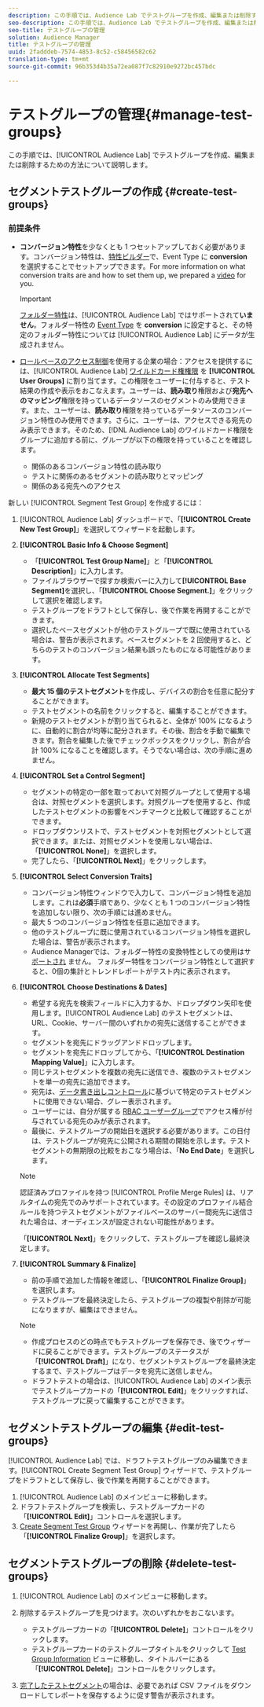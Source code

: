 ```yaml
---
description: この手順では、Audience Lab でテストグループを作成、編集または削除するための方法について説明します
seo-description: この手順では、Audience Lab でテストグループを作成、編集または削除するための方法について説明します
seo-title: テストグループの管理
solution: Audience Manager
title: テストグループの管理
uuid: 2fadddeb-7574-4853-8c52-c58456582c62
translation-type: tm+mt
source-git-commit: 96b353d4b35a72ea087f7c82910e9272bc457bdc

---
```



# テストグループの管理{#manage-test-groups}

この手順では、[!UICONTROL Audience Lab] でテストグループを作成、編集または削除するための方法について説明します。

## セグメントテストグループの作成 {#create-test-groups}

### 前提条件

<!-- create-test-group.xml -->

* **コンバージョン特性**&#x200B;を少なくとも 1 つセットアップしておく必要があります。コンバージョン特性は、[特性ビルダー](../../features/traits/create-onboarded-rule-based-traits.md)で、Event Type に **conversion** を選択することでセットアップできます。For more information on what conversion traits are and how to set them up, we prepared a [video](https://helpx.adobe.com/audience-manager/kt/using/creating-conversion-traits-feature-video-use.html) for you.

   >[!IMPORTANT]
   >
   >[フォルダー特性](../../features/traits/about-folder-traits.md)は、[!UICONTROL Audience Lab] ではサポートされて&#x200B;**いません**。フォルダー特性の [Event Type](../../features/traits/create-onboarded-rule-based-traits.md) を **conversion** に設定すると、その特定のフォルダー特性については [!UICONTROL Audience Lab] にデータが生成されません。

* [ロールベースのアクセス制御](../../features/administration/administration-overview.md)を使用する企業の場合：アクセスを提供するには、[!UICONTROL Audience Lab] [ワイルドカード権権限](../../features/administration/administration-overview.md#wild-card-permissions) を **[!UICONTROL User Groups]** に割り当てます。この権限をユーザーに付与すると、テスト結果の作成や表示をおこなえます。ユーザーは、**読み取り**&#x200B;権限および&#x200B;**宛先へのマッピング**&#x200B;権限を持っているデータソースのセグメントのみ使用できます。また、ユーザーは、**読み取り**&#x200B;権限を持っているデータソースのコンバージョン特性のみ使用できます。さらに、ユーザーは、アクセスできる宛先のみ表示できます。そのため、[!DNL Audience Lab] のワイルドカード権限をグループに追加する前に、グループが以下の権限を持っていることを確認します。
   * 関係のあるコンバージョン特性の読み取り
   * テストに関係のあるセグメントの読み取りとマッピング
   * 関係のある宛先へのアクセス

新しい [!UICONTROL Segment Test Group] を作成するには：

1. [!UICONTROL Audience Lab] ダッシュボードで、「**[!UICONTROL Create New Test Group]**」を選択してウィザードを起動します。
1. **[!UICONTROL Basic Info & Choose Segment]**

   * 「**[!UICONTROL Test Group Name]**」と「**[!UICONTROL Description]**」に入力します。
   * ファイルブラウザーで探すか検索バーに入力して&#x200B;**[!UICONTROL Base Segment]**&#x200B;を選択し、「**[!UICONTROL Choose Segment.]**」をクリックして選択を確認します。
   * テストグループをドラフトとして保存し、後で作業を再開することができます。
   * 選択したベースセグメントが他のテストグループで既に使用されている場合は、警告が表示されます。ベースセグメントを 2 回使用すると、どちらのテストのコンバージョン結果も誤ったものになる可能性があります。

1. **[!UICONTROL Allocate Test Segments]**

   * **最大 15 個のテストセグメント**&#x200B;を作成し、デバイスの割合を任意に配分することができます。
   * テストセグメントの名前をクリックすると、編集することができます。
   * 新規のテストセグメントが割り当てられると、全体が 100% になるように、自動的に割合が均等に配分されます。その後、割合を手動で編集できます。割合を編集した後でチェックボックスをクリックし、割合が合計 100% になることを確認します。そうでない場合は、次の手順に進めません。

1. **[!UICONTROL Set a Control Segment]**

   * セグメントの特定の一部を取っておいて対照グループとして使用する場合は、対照セグメントを選択します。対照グループを使用すると、作成したテストセグメントの影響をベンチマークと比較して確認することができます。
   * ドロップダウンリストで、テストセグメントを対照セグメントとして選択できます。または、対照セグメントを使用しない場合は、「**[!UICONTROL None]**」を選択します。
   * 完了したら、「**[!UICONTROL Next]**」をクリックします。

1. **[!UICONTROL Select Conversion Traits]**

   * コンバージョン特性ウィンドウで入力して、コンバージョン特性を追加します。これは&#x200B;**必須**&#x200B;手順であり、少なくとも 1 つのコンバージョン特性を追加しない限り、次の手順には進めません。
   * 最大 5 つのコンバージョン特性を任意に追加できます。
   * 他のテストグループに既に使用されているコンバージョン特性を選択した場合は、警告が表示されます。
   * Audience Managerでは、フォルダー特性の変換特性としての使用はサ [ポートされ](/help/using/features/traits/about-folder-traits.md) ません。 フォルダー特性をコンバージョン特性として選択すると、0個の集計とトレンドレポートがテスト内に表示されます。

1. **[!UICONTROL Choose Destinations & Dates]**

   * 希望する宛先を検索フィールドに入力するか、ドロップダウン矢印を使用します。[!UICONTROL Audience Lab] のテストセグメントは、URL、Cookie、サーバー間のいずれかの宛先に送信することができます。
   * セグメントを宛先にドラッグアンドドロップします。
   * セグメントを宛先にドロップしてから、「**[!UICONTROL Destination Mapping Value]**」に入力します。
   * 同じテストセグメントを複数の宛先に送信でき、複数のテストセグメントを単一の宛先に追加できます。
   * 宛先は、[データ書き出しコントロール](../../features/data-export-controls.md)に基づいて特定のテストセグメントに使用できない場合、グレー表示されます。
   * ユーザーには、自分が属する [RBAC ユーザーグループ](../../features/administration/administration-overview.md)でアクセス権が付与されている宛先のみが表示されます。
   * 最後に、テストグループの開始日を選択する必要があります。この日付は、テストグループが宛先に公開される期間の開始を示します。テストセグメントの無期限の比較をおこなう場合は、「**No End Date**」を選択します。
   >[!NOTE]
   >
   >認証済みプロファイルを持つ [!UICONTROL Profile Merge Rules] は、リアルタイムの宛先でのみサポートされています。その設定のプロファイル結合ルールを持つテストセグメントがファイルベースのサーバー間宛先に送信された場合は、オーディエンスが設定されない可能性があります。

   「**[!UICONTROL Next]**」をクリックして、テストグループを確認し最終決定します。

1. **[!UICONTROL Summary & Finalize]**

   * 前の手順で追加した情報を確認し、「**[!UICONTROL Finalize Group]**」を選択します。
   * テストグループを最終決定したら、テストグループの複製や削除が可能になりますが、編集はできません。
   >[!NOTE]
   >* 作成プロセスのどの時点でもテストグループを保存でき、後でウィザードに戻ることができます。テストグループのステータスが「**[!UICONTROL Draft]**」になり、セグメントテストグループを最終決定するまで、テストグループはデータを宛先に送信しません。
   >* ドラフトテストの場合は、[!UICONTROL Audience Lab] のメイン表示でテストグループカードの「**[!UICONTROL Edit]**」をクリックすれば、テストグループに戻って編集することができます。


## セグメントテストグループの編集 {#edit-test-groups}

[!UICONTROL Audience Lab] では、ドラフトテストグループのみ編集できます。[!UICONTROL Create Segment Test Group] ウィザードで、テストグループをドラフトとして保存し、後で作業を再開することができます。

1. [!UICONTROL Audience Lab] のメインビューに移動します。
1. ドラフトテストグループを検索し、テストグループカードの「**[!UICONTROL Edit]**」コントロールを選択します。
1. [Create Segment Test Group](../../features/audience-lab/audience-lab-manage-test-groups.md#create-test-groups) ウィザードを再開し、作業が完了したら「**[!UICONTROL Finalize Group]**」を選択します。

## セグメントテストグループの削除 {#delete-test-groups}

1. [!UICONTROL Audience Lab] のメインビューに移動します。
1. 削除するテストグループを見つけます。次のいずれかをおこないます。

   * テストグループカードの「**[!UICONTROL Delete]**」コントロールをクリックします。
   * テストグループカードのテストグループタイトルをクリックして [Test Group Information](../../features/audience-lab/audience-lab-information-view.md) ビューに移動し、タイトルバーにある「**[!UICONTROL Delete]**」コントロールをクリックします。

1. [完了したテストセグメント](../../features/audience-lab/audience-lab.md#status)の場合は、必要であれば CSV ファイルをダウンロードしてレポートを保存するように促す警告が表示されます。
